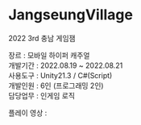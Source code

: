 # JangseungVillage
2022 3rd 충남 게임잼

장르     : 모바일 하이퍼 캐주얼 </br>
개발기간 : 2022.08.19 ~ 2022.08.21 </br>
사용도구 : Unity21.3 / C#(Script) </br>
개발인원 : 6인 (프로그래밍 2인) </br>
담당업무 : 인게임 로직 </br>

플레이 영상 : 
